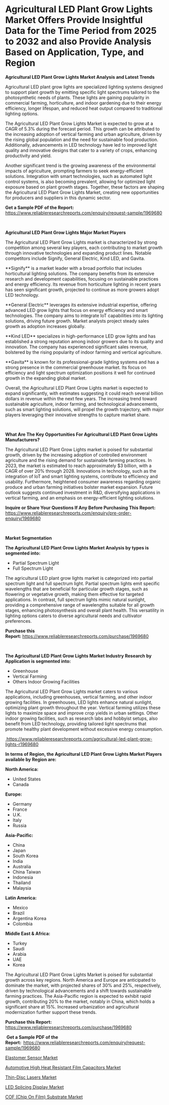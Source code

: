 <p><h1>Agricultural LED Plant Grow Lights Market Offers Provide Insightful Data for the Time Period from 2025 to 2032 and also Provide Analysis Based on Application, Type, and Region</h1></p><p><strong>Agricultural LED Plant Grow Lights Market Analysis and Latest Trends</strong></p>
<p><p>Agricultural LED plant grow lights are specialized lighting systems designed to support plant growth by emitting specific light spectrums tailored to the photosynthetic needs of plants. These lights are gaining popularity in commercial farming, horticulture, and indoor gardening due to their energy efficiency, longer lifespan, and reduced heat output compared to traditional lighting options.</p><p>The Agricultural LED Plant Grow Lights Market is expected to grow at a CAGR of 5.3% during the forecast period. This growth can be attributed to the increasing adoption of vertical farming and urban agriculture, driven by the rising global population and the need for sustainable food production. Additionally, advancements in LED technology have led to improved light quality and innovative designs that cater to a variety of crops, enhancing productivity and yield.</p><p>Another significant trend is the growing awareness of the environmental impacts of agriculture, prompting farmers to seek energy-efficient solutions. Integration with smart technologies, such as automated light control systems, is also becoming prevalent, allowing for optimized light exposure based on plant growth stages. Together, these factors are shaping the Agricultural LED Plant Grow Lights Market, creating new opportunities for producers and suppliers in this dynamic sector.</p></p>
<p><strong>Get a Sample PDF of the Report:&nbsp;</strong> <a href="https://www.reliableresearchreports.com/enquiry/request-sample/1969680?utm_campaign=16&utm_medium=2&utm_source=Github&utm_content=ia&utm_term=13022025&utm_id=agricultural-led-plant-grow-lights">https://www.reliableresearchreports.com/enquiry/request-sample/1969680</a></p>
<p>&nbsp;</p>
<p><strong>Agricultural LED Plant Grow Lights Major Market Players</strong></p>
<p><p>The Agricultural LED Plant Grow Lights market is characterized by strong competition among several key players, each contributing to market growth through innovative technologies and expanding product lines. Notable competitors include Signify, General Electric, Kind LED, and Gavita.</p><p>**Signify** is a market leader with a broad portfolio that includes horticultural lighting solutions. The company benefits from its extensive research and development capabilities, focusing on sustainable practices and energy efficiency. Its revenue from horticulture lighting in recent years has seen significant growth, projected to continue as more growers adopt LED technology.</p><p>**General Electric** leverages its extensive industrial expertise, offering advanced LED grow lights that focus on energy efficiency and smart technologies. The company aims to integrate IoT capabilities into its lighting solutions, driving future growth. Market analysts project steady sales growth as adoption increases globally.</p><p>**Kind LED** specializes in high-performance LED grow lights and has established a strong reputation among indoor growers due to its quality and innovation. The company has experienced significant sales revenue, bolstered by the rising popularity of indoor farming and vertical agriculture.</p><p>**Gavita** is known for its professional-grade lighting systems and has a strong presence in the commercial greenhouse market. Its focus on efficiency and light spectrum optimization positions it well for continued growth in the expanding global market.</p><p>Overall, the Agricultural LED Plant Grow Lights market is expected to expand significantly, with estimates suggesting it could reach several billion dollars in revenue within the next few years. The increasing trend toward sustainable agriculture, indoor farming, and technological advancements, such as smart lighting solutions, will propel the growth trajectory, with major players leveraging their innovative strengths to capture market share.</p></p>
<p>&nbsp;</p>
<p><strong>What Are The Key Opportunities For Agricultural LED Plant Grow Lights Manufacturers?</strong></p>
<p><p>The Agricultural LED Plant Grow Lights market is poised for substantial growth, driven by the increasing adoption of controlled environment agriculture and the rising demand for sustainable farming practices. In 2023, the market is estimated to reach approximately $3 billion, with a CAGR of over 20% through 2028. Innovations in technology, such as the integration of IoT and smart lighting systems, contribute to efficiency and usability. Furthermore, heightened consumer awareness regarding organic produce and urban farming initiatives bolster market expansion. Future outlook suggests continued investment in R&D, diversifying applications in vertical farming, and an emphasis on energy-efficient lighting solutions.</p></p>
<p><strong>Inquire or Share Your Questions If Any Before Purchasing This Report:</strong> <a href="https://www.reliableresearchreports.com/enquiry/pre-order-enquiry/1969680?utm_campaign=16&utm_medium=2&utm_source=Github&utm_content=ia&utm_term=13022025&utm_id=agricultural-led-plant-grow-lights">https://www.reliableresearchreports.com/enquiry/pre-order-enquiry/1969680</a></p>
<p>&nbsp;</p>
<p><strong>Market Segmentation</strong></p>
<p><strong>The Agricultural LED Plant Grow Lights Market Analysis by types is segmented into:</strong></p>
<p><ul><li>Partial Spectrum Light</li><li>Full Spectrum Light</li></ul></p>
<p><p>The agricultural LED plant grow lights market is categorized into partial spectrum light and full spectrum light. Partial spectrum lights emit specific wavelengths that are beneficial for particular growth stages, such as flowering or vegetative growth, making them effective for targeted applications. In contrast, full spectrum lights mimic natural sunlight, providing a comprehensive range of wavelengths suitable for all growth stages, enhancing photosynthesis and overall plant health. This versatility in lighting options caters to diverse agricultural needs and cultivator preferences.</p></p>
<p><strong>Purchase this Report:&nbsp;</strong><a href="https://www.reliableresearchreports.com/purchase/1969680?utm_campaign=16&utm_medium=2&utm_source=Github&utm_content=ia&utm_term=13022025&utm_id=agricultural-led-plant-grow-lights">https://www.reliableresearchreports.com/purchase/1969680</a></p>
<p>&nbsp;</p>
<p><strong>The Agricultural LED Plant Grow Lights Market Industry Research by Application is segmented into:</strong></p>
<p><ul><li>Greenhouse</li><li>Vertical Farming</li><li>Others Indoor Growing Facilities</li></ul></p>
<p><p>The Agricultural LED Plant Grow Lights market caters to various applications, including greenhouses, vertical farming, and other indoor growing facilities. In greenhouses, LED lights enhance natural sunlight, optimizing plant growth throughout the year. Vertical farming utilizes these lights to maximize space and improve crop yields in urban settings. Other indoor growing facilities, such as research labs and hobbyist setups, also benefit from LED technology, providing tailored light spectrums that promote healthy plant development without excessive energy consumption.</p></p>
<p><a href="https://www.reliableresearchreports.com/agricultural-led-plant-grow-lights-r1969680?utm_campaign=16&utm_medium=2&utm_source=Github&utm_content=ia&utm_term=13022025&utm_id=agricultural-led-plant-grow-lights">&nbsp;https://www.reliableresearchreports.com/agricultural-led-plant-grow-lights-r1969680</a></p>
<p><strong>In terms of Region, the Agricultural LED Plant Grow Lights Market Players available by Region are:</strong></p>
<p>
    <p> <strong> North America: </strong>
        <ul>
            <li>United States</li>
            <li>Canada</li>
        </ul>
        </p> 
    <p> <strong> Europe: </strong>
        <ul>
            <li>Germany</li>
            <li>France</li>
            <li>U.K.</li>
            <li>Italy</li>
            <li>Russia</li>
        </ul>
        </p> 
    <p> <strong> Asia-Pacific: </strong>
        <ul>
            <li>China</li>
            <li>Japan</li>
            <li>South Korea</li>
            <li>India</li>
            <li>Australia</li>
            <li>China Taiwan</li>
            <li>Indonesia</li>
            <li>Thailand</li>
            <li>Malaysia</li>
        </ul>
        </p> 
    <p> <strong> Latin America: </strong>
        <ul>
            <li>Mexico</li>
            <li>Brazil</li>
            <li>Argentina Korea</li>
            <li>Colombia</li>
        </ul>
        </p> 
    <p> <strong> Middle East & Africa: </strong>
        <ul>
            <li>Turkey</li>
            <li>Saudi</li>
            <li>Arabia</li>
            <li>UAE</li>
            <li>Korea</li>
        </ul>
    </p>
    </p>
<p><p>The Agricultural LED Plant Grow Lights Market is poised for substantial growth across key regions. North America and Europe are anticipated to dominate the market, with projected shares of 30% and 25%, respectively, driven by technological advancements and a shift towards sustainable farming practices. The Asia-Pacific region is expected to exhibit rapid growth, contributing 20% to the market, notably in China, which holds a significant share at 15%. Increased urbanization and agricultural modernization further support these trends.</p></p>
<p><strong>Purchase this Report: </strong><a href="https://www.reliableresearchreports.com/purchase/1969680?utm_campaign=16&utm_medium=2&utm_source=Github&utm_content=ia&utm_term=13022025&utm_id=agricultural-led-plant-grow-lights">https://www.reliableresearchreports.com/purchase/1969680</a></p>
<p>&nbsp;<strong>Get a Sample PDF of the Report:&nbsp;&nbsp;</strong><a href="https://www.reliableresearchreports.com/enquiry/request-sample/1969680?utm_campaign=16&utm_medium=2&utm_source=Github&utm_content=ia&utm_term=13022025&utm_id=agricultural-led-plant-grow-lights">https://www.reliableresearchreports.com/enquiry/request-sample/1969680</a></p>
<p><strong></strong></p>
<p><p><a href="https://github.com/abantolemox08/Market-Research-Report-List-1/blob/main/elastomer-sensor-market.md?utm_campaign=16&utm_medium=2&utm_source=Github&utm_content=ia&utm_term=13022025&utm_id=agricultural-led-plant-grow-lights">Elastomer Sensor Market</a></p><p><a href="https://github.com/ahmalaloanne/Market-Research-Report-List-1/blob/main/automotive-high-heat-resistant-film-capacitors-market.md?utm_campaign=16&utm_medium=2&utm_source=Github&utm_content=ia&utm_term=13022025&utm_id=agricultural-led-plant-grow-lights">Automotive High Heat Resistant Film Capacitors Market</a></p><p><a href="https://github.com/raffadongraffadong/Market-Research-Report-List-1/blob/main/thin-disc-lasers-market.md?utm_campaign=16&utm_medium=2&utm_source=Github&utm_content=ia&utm_term=13022025&utm_id=agricultural-led-plant-grow-lights">Thin-Disc Lasers Market</a></p><p><a href="https://github.com/njockebogris/Market-Research-Report-List-1/blob/main/led-splicing-display-market.md?utm_campaign=16&utm_medium=2&utm_source=Github&utm_content=ia&utm_term=13022025&utm_id=agricultural-led-plant-grow-lights">LED Splicing Display Market</a></p><p><a href="https://github.com/peddicehle/Market-Research-Report-List-1/blob/main/cof-chip-on-film-substrate-market.md?utm_campaign=16&utm_medium=2&utm_source=Github&utm_content=ia&utm_term=13022025&utm_id=agricultural-led-plant-grow-lights">COF (Chip On Film) Substrate Market</a></p></p>